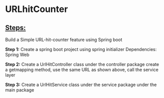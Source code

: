 # URLhitCounter

## <ins> Steps: </ins>
Build a Simple URL-hit-counter feature using Spring boot

**Step 1:** Create a spring boot project using spring initializer Dependencies: Spring Web

**Step 2:** Create a UrlHitController class under the controller package create a getmapping method, use the same URL as shown above, call the service layer

**Step 3:** Create a UrlHitService class under the service package under the main package




